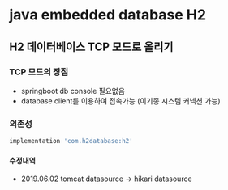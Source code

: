 # java embedded database H2

## H2 데이터베이스 TCP 모드로 올리기

### TCP 모드의 장점
 - springboot db console 필요없음
 - database client를 이용하여 접속가능 (이기종 시스템 커넥션 가능)
 
### 의존성
```gradle
implementation 'com.h2database:h2'
```

#### 수정내역
  - 2019.06.02 tomcat datasource -> hikari datasource